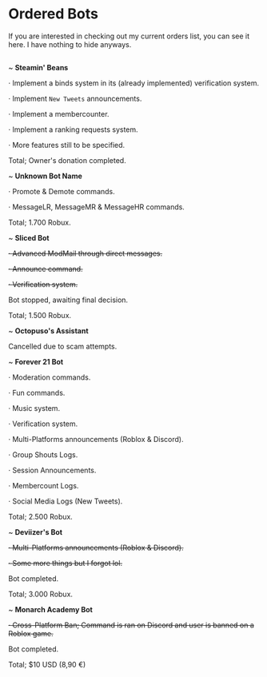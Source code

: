 # Ordered Bots
If you are interested in checking out my current orders list, you can see it here. I have nothing to hide anyways.
##
~ **Steamin' Beans**
  
  · Implement a binds system in its (already implemented) verification system.
    
  · Implement ``New Tweets`` announcements.
  
  · Implement a membercounter.

  · Implement a ranking requests system.
  
  · More features still to be specified.
  
  Total; Owner's donation completed.
  
  
~ **Unknown Bot Name**
  
  · Promote & Demote commands.
  
  · MessageLR, MessageMR & MessageHR commands.
    
  Total; 1.700 Robux.
  
~ **Sliced Bot**
  
  ~~· Advanced ModMail through direct messages.~~
  
  ~~· Announce command.~~
  
  ~~· Verification system.~~
  
   Bot stopped, awaiting final decision.
  
  Total; 1.500 Robux.
  
~ **Octopuso's Assistant**

  Cancelled due to scam attempts.
  
~ **Forever 21 Bot**

  · Moderation commands.
  
  · Fun commands.

  · Music system.
  
  · Verification system.

  · Multi-Platforms announcements (Roblox & Discord). 
  
  · Group Shouts Logs.
  
  · Session Announcements.
  
  · Membercount Logs.
  
  · Social Media Logs (New Tweets).
  
  Total; 2.500 Robux.

~ **Deviizer's Bot**

  ~~· Multi-Platforms announcements (Roblox & Discord).~~
  
  ~~· Some more things but I forgot lol.~~
  
  Bot completed.
  
  Total; 3.000 Robux.

~ **Monarch Academy Bot**

  ~~· Cross-Platform Ban; Command is ran on Discord and user is banned on a Roblox game.~~
  
  Bot completed.
  
  Total; $10 USD (8,90 €)
